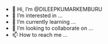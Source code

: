 - 👋 Hi, I’m @DILEEPKUMARKEMBURU
- 👀 I’m interested in ...
- 🌱 I’m currently learning ...
- 💞️ I’m looking to collaborate on ...
- 📫 How to reach me ...

<!---
DILEEPKUMARKEMBURU/DILEEPKUMARKEMBURU is a ✨ special ✨ repository because its `README.md` (this file) appears on your GitHub profile.
You can click the Preview link to take a look at your changes.
--->

